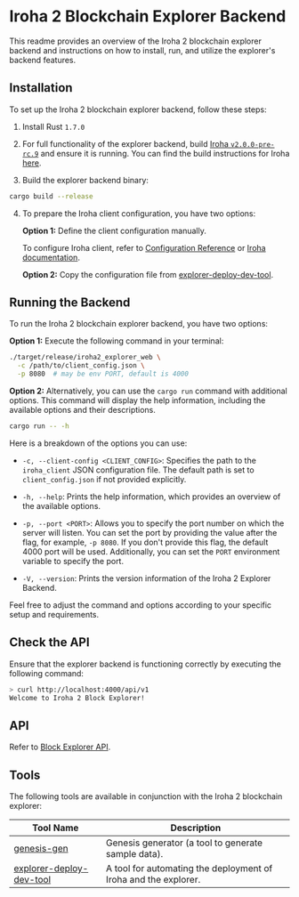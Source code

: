 # Iroha 2 Blockchain Explorer Backend

This readme provides an overview of the Iroha 2 blockchain explorer backend and instructions on how to install, run, and utilize the explorer's backend features.

## Installation

To set up the Iroha 2 blockchain explorer backend, follow these steps:

1. Install Rust ```1.7.0```
2. For full functionality of the explorer backend, build [Iroha `v2.0.0-pre-rc.9`](https://github.com/hyperledger/iroha/tree/ea45b5053018acd48340024800786ff5a3d0904d) and ensure it is running. You can find the build instructions for Iroha [here](https://hyperledger.github.io/iroha-2-docs/guide/build.html).

3. Build the explorer backend binary:

```bash
cargo build --release 
```

4. To prepare the Iroha client configuration, you have two options:

   **Option 1:** Define the client configuration manually.
  
   To configure Iroha client, refer to [Configuration Reference](https://github.com/hyperledger/iroha/blob/ea45b5053018acd48340024800786ff5a3d0904d/docs/source/references/config.md) or [Iroha documentation](https://hyperledger.github.io/iroha-2-docs/guide/configure/client-configuration.html).

   **Option 2:** Copy the configuration file 
   from  [explorer-deploy-dev-tool](https://github.com/0x009922/explorer-deploy-dev-tool). 


## Running the Backend

To run the Iroha 2 blockchain explorer backend, you have two options:

**Option 1:**
Execute the following command in your terminal:
```bash
./target/release/iroha2_explorer_web \
  -c /path/to/client_config.json \
  -p 8080  # may be env PORT, default is 4000
```


**Option 2:**
Alternatively, you can use the `cargo run` command with additional options.
This command will display the help information, including the available options and their descriptions.


```bash
cargo run -- -h 
```

Here is a breakdown of the options you can use:

- `-c, --client-config <CLIENT_CONFIG>`: Specifies the path to the `iroha_client` JSON configuration file. The default path is set to `client_config.json` if not provided explicitly.

- `-h, --help`: Prints the help information, which provides an overview of the available options.

- `-p, --port <PORT>`: Allows you to specify the port number on which the server will listen. You can set the port by providing the value after the flag, for example, `-p 8080`. If you don't provide this flag, the default 4000 port will be used. Additionally, you can set the `PORT` environment variable to specify the port.

- `-V, --version`: Prints the version information of the Iroha 2 Explorer Backend.

Feel free to adjust the command and options according to your specific setup and requirements.



## Check the API

Ensure that the explorer backend is functioning correctly by executing the following command:

```bash
> curl http://localhost:4000/api/v1
Welcome to Iroha 2 Block Explorer!
```

## API

Refer to [Block Explorer API](api.md).


## Tools

The following tools are available in conjunction with the Iroha 2 blockchain explorer:

| Tool Name                        | Description                                                 |
|----------------------------------|-------------------------------------------------------------|
| [genesis-gen](./tools/genesis-gen/README.md) | Genesis generator (a tool to generate sample data).        |
| [explorer-deploy-dev-tool](https://github.com/0x009922/explorer-deploy-dev-tool) | A tool for automating the deployment of Iroha and the explorer. |

